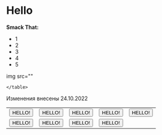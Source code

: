 <!DOCTYPE html>
<html lang="en">
<head>
    <meta charset="UTF-8">
    <meta http-equiv="X-UA-Compatable" content="IE=edge">
    <meta name="=viewport" content="=width=H, intial-scale=1.0">
    <title>Hello</title>
</head>
<body>
    <h1>Hello</h1>
    <p style="color:f= #FFA399;"><b>Smack That:</b></p><p style="background-color:aqua"></p>
    <ul>
        <li>1</li>
        <li>2</li>
        <li>3</li>
        <li>4</li>
        <li>5</li>
    </ul>
    img src=""
    <table>
        <tr>
            <td>
                <button onclick="alert('welcome ')">HELLO!</button>
            </td>
            <td>
                <button onclick="alert('welcome ')">HELLO!</button>
            </td>
            <td>
                <button onclick="alert('welcome ')">HELLO!</button>
            </td>
            <td>
                <button onclick="alert('welcome ')">HELLO!</button>
            </td>
            <td>
                <button onclick="alert('welcome ')">HELLO!</button>
            </td>
        </tr>
        <tr>
            <td>
                <button onclick="alert('welcome ')">HELLO!</button>
            </td>
            <td>
                <button onclick="alert('welcome ')">HELLO!</button>
            </td>
            <td>
                <button onclick="alert('welcome ')">HELLO!</button>
            </td>
            <td>
                <button onclick="alert('welcome ')">HELLO!</button>
            </td>
        </tr>
        
    </table>
</body>
</html>
Изменения внесены 24.10.2022
